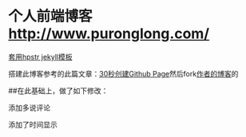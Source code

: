 # 个人前端博客 http://www.puronglong.com/

<a href="https://github.com/hacke2/hpstr-jekyll-theme" >套用hpstr jekyll模板</a>

搭建此博客参考的此篇文章：[30秒创建Github Page](http://www.hacke2.cn/create-github-page/)然后fork[作者的博客](https://github.com/hacke2/hacke2.github.io)的


##在此基础上，做了如下修改：

添加多说评论

添加了时间显示



